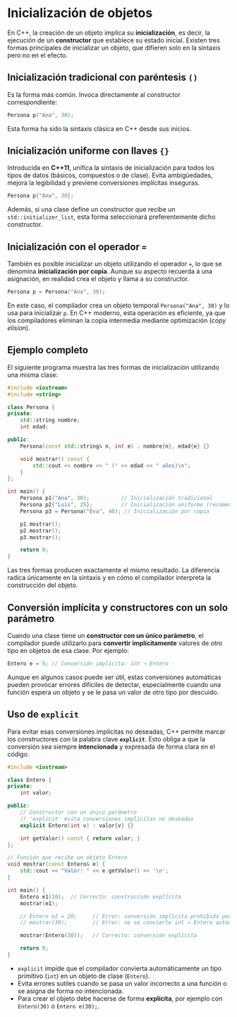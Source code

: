 # Inicialización de objetos

En C++, la creación de un objeto implica su **inicialización**, es decir, la ejecución de un **constructor** que establece su estado inicial.
Existen tres formas principales de inicializar un objeto, que difieren solo en la sintaxis pero no en el efecto.

## Inicialización tradicional con paréntesis `()`

Es la forma más común. Invoca directamente al constructor correspondiente:

```cpp
Persona p("Ana", 30);
```

Esta forma ha sido la sintaxis clásica en C++ desde sus inicios.

## Inicialización uniforme con llaves `{}`

Introducida en **C++11**, unifica la sintaxis de inicialización para todos los tipos de datos (básicos, compuestos o de clase).
Evita ambigüedades, mejora la legibilidad y previene conversiones implícitas inseguras.

```cpp
Persona p{"Ana", 30};
```

Además, si una clase define un constructor que recibe un `std::initializer_list`, esta forma seleccionará preferentemente dicho constructor.

## Inicialización con el operador `=`

También es posible inicializar un objeto utilizando el operador `=`, lo que se denomina **inicialización por copia**.
Aunque su aspecto recuerda a una asignación, en realidad crea el objeto y llama a su constructor.

```cpp
Persona p = Persona("Ana", 30);
```

En este caso, el compilador crea un objeto temporal `Persona("Ana", 30)` y lo usa para inicializar `p`.
En C++ moderno, esta operación es eficiente, ya que los compiladores eliminan la copia intermedia mediante optimización (*copy elision*).

## Ejemplo completo

El siguiente programa muestra las tres formas de inicialización utilizando una misma clase:

```cpp
#include <iostream>
#include <string>

class Persona {
private:
    std::string nombre;
    int edad;

public:
    Persona(const std::string& n, int e) : nombre{n}, edad{e} {}

    void mostrar() const {
        std::cout << nombre << " (" << edad << " años)\n";
    }
};

int main() {
    Persona p1("Ana", 30);          // Inicialización tradicional
    Persona p2{"Luis", 25};         // Inicialización uniforme (recomendada)
    Persona p3 = Persona("Eva", 40); // Inicialización por copia

    p1.mostrar();
    p2.mostrar();
    p3.mostrar();

    return 0;
}
```

Las tres formas producen exactamente el mismo resultado.
La diferencia radica únicamente en la sintaxis y en cómo el compilador interpreta la construcción del objeto.


## Conversión implícita y constructores con un solo parámetro

Cuando una clase tiene un **constructor con un único parámetro**, el compilador puede utilizarlo para **convertir implícitamente** valores de otro tipo en objetos de esa clase.
Por ejemplo:

```cpp
Entero e = 5; // Conversión implícita: int → Entero
```

Aunque en algunos casos puede ser útil, estas conversiones automáticas pueden provocar errores difíciles de detectar, especialmente cuando una función espera un objeto y se le pasa un valor de otro tipo por descuido.


## Uso de `explicit`

Para evitar esas conversiones implícitas no deseadas, C++ permite marcar los constructores con la palabra clave **`explicit`**.
Esto obliga a que la conversión sea siempre **intencionada** y expresada de forma clara en el código.

```cpp
#include <iostream>

class Entero {
private:
    int valor;

public:
    // Constructor con un único parámetro
    // 'explicit' evita conversiones implícitas no deseadas
    explicit Entero(int v) : valor{v} {}

    int getValor() const { return valor; }
};

// Función que recibe un objeto Entero
void mostrar(const Entero& e) {
    std::cout << "Valor: " << e.getValor() << '\n';
}

int main() {
    Entero e1(10);  // Correcto: construcción explícita
    mostrar(e1);

    // Entero e2 = 20;     // Error: conversión implícita prohibida por 'explicit'
    // mostrar(30);        // Error: no se convierte int → Entero automáticamente

    mostrar(Entero(30));   // Correcto: conversión explícita

    return 0;
}
```

* `explicit` impide que el compilador convierta automáticamente un tipo primitivo (`int`) en un objeto de clase (`Entero`).
* Evita errores sutiles cuando se pasa un valor incorrecto a una función o se asigna de forma no intencionada.
* Para crear el objeto debe hacerse de forma **explícita**, por ejemplo con `Entero(30)` o `Entero e(30);`.

